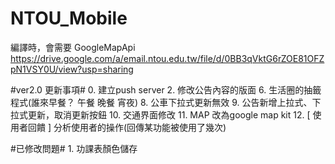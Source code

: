 NTOU_Mobile
===========
編譯時，會需要 GoogleMapApi  
https://drive.google.com/a/email.ntou.edu.tw/file/d/0BB3qVktG6rZOE81OFZpN1VSY0U/view?usp=sharing

#ver2.0 更新事項#
      0. 建立push server 
      2. 修改公告內容的版面
      6. 生活圈的抽籤程式(誰來早餐？ 午餐 晚餐 宵夜)
      8. 公車下拉式更新無效
      9. 公告新增上拉式、下拉式更新，取消更新按鈕
     10. 交通界面修改
     11. MAP 改為google map kit 
     12. [ 使用者回饋 ] 分析使用者的操作(回傳某功能被使用了幾次)
      
   
#已修改問題#
     1. 功課表顏色儲存
